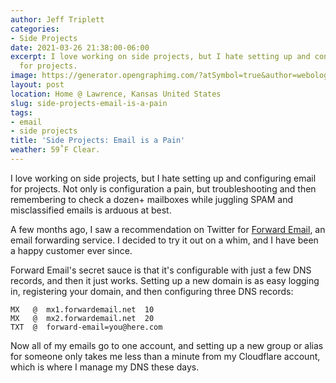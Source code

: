 ```yaml
---
author: Jeff Triplett
categories:
- Side Projects
date: 2021-03-26 21:38:00-06:00
excerpt: I love working on side projects, but I hate setting up and configuring email
  for projects.
image: https://generator.opengraphimg.com/?atSymbol=true&author=webology&authorSize=text-2xl&tags=email%2Cside+projects&title=Side+Projects%3A+Email+is+a+Pain
layout: post
location: Home @ Lawrence, Kansas United States
slug: side-projects-email-is-a-pain
tags:
- email
- side projects
title: 'Side Projects: Email is a Pain'
weather: 59˚F Clear.
---
```


I love working on side projects, but I hate setting up and configuring email for projects. 
Not only is configuration a pain, but troubleshooting and then remembering to check a dozen+ mailboxes while juggling SPAM and misclassified emails is arduous at best. 

A few months ago, I saw a recommendation on Twitter for [Forward Email](https://forwardemail.net), an email forwarding service.
I decided to try it out on a whim, and I have been a happy customer ever since. 

Forward Email's secret sauce is that it's configurable with just a few DNS records, and then it just works. 
Setting up a new domain is as easy logging in, registering your domain, and then configuring three DNS records: 

```
MX   @  mx1.forwardemail.net  10
MX   @  mx2.forwardemail.net  20
TXT  @  forward-email=you@here.com
```

Now all of my emails go to one account, and setting up a new group or alias for someone only takes me less than a minute from my Cloudflare account, which is where I manage my DNS these days.